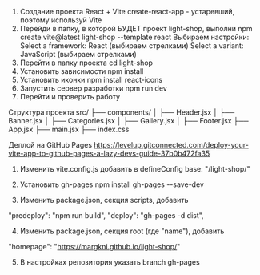 1. Создание проекта React + Vite
create-react-app - устаревший, поэтому используй Vite
 1. Перейди в папку, в которой БУДЕТ проект light-shop, выполни
npm create vite@latest light-shop --template react
Выбираем настройки:
Select a framework: React (выбираем стрелками)
Select a variant: JavaScript (выбираем стрелками)
 2. Перейти в папку проекта
cd light-shop
 3. Установить зависимости
npm install
 4. Установить иконки
npm install react-icons
 5. Запустить сервер разработки
npm run dev
 6. Перейти и проверить работу

 Структура проекта
 src/
├── components/
│   ├── Header.jsx
│   ├── Banner.jsx
│   ├── Categories.jsx
│   ├── Gallery.jsx
│   ├── Footer.jsx
├── App.jsx
├── main.jsx
├── index.css

Деплой на GitHub Pages
https://levelup.gitconnected.com/deploy-your-vite-app-to-github-pages-a-lazy-devs-guide-37b0b472fa35

1. Изменить vite.config.js добавить в defineConfig
base: "/light-shop/"

2. Установить gh-pages
npm install gh-pages --save-dev

3. Изменить package.json, секция scripts, добавить

  "predeploy": "npm run build",
  "deploy": "gh-pages -d dist",

4. Изменить package.json, секция root (где "name"), добавить

  "homepage": "https://margkni.github.io/light-shop/"

5. В настройках репозитория указать branch gh-pages